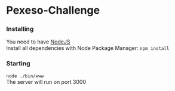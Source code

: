 ﻿# Pexeso-Challenge

### Installing

You need to have [NodeJS](https://nodejs.org) <br>
Install all dependencies with Node Package Manager: `npm install`

### Starting

`node ./bin/www` <br>
The server will run on port 3000

